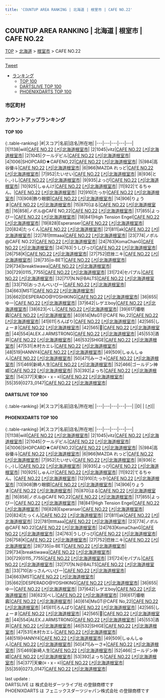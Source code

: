 ```yaml
---
title: 'COUNTUP AREA RANKING | 北海道 | 根室市 | CAFE NO.22'
---
```

## COUNTUP AREA RANKING | 北海道 | 根室市 | CAFE NO.22

[TOP](/darts/rank/) > [北海道](/darts/rank/北海道/) > [根室市](/darts/rank/北海道/根室市/) > CAFE NO.22

___

<a href="https://twitter.com/share?ref_src=twsrc%5Etfw" data-text="COUNTUP AREA RANKING | 北海道根室市CAFE NO.22" class="twitter-share-button" data-hashtags="DARTSLIVE,PHOENIXDARTS,darts,ダーツ" data-show-count="false">Tweet</a>

* [ランキング](#カウントアップランキング)
    * [TOP 100](#top-100)
    * [DARTSLIVE TOP 100](#dartslive-top-100)
    * [PHOENIXDARTS TOP 100](#phoenixdarts-top-100)

### 市区町村

<ul>

</ul>

### カウントアップランキング

#### TOP 100



{:.table-ranking}
|#|スコア|名前|店名|所在地|
|---|---|---|---|---|
|1|1138|<span class="rank-name-pd">will</span>|<a href="/darts/rank/shops/47493.html">CAFE NO.22</a> <a href="https://vs.phoenixdarts.com/jp/shop/shopDetailInfo/s_47493?s_seq=47493">[↗]</a>|<a href="/darts/rank/北海道/根室市">北海道根室市</a>|
|2|1045|<span class="rank-name-pd">vitz</span>|<a href="/darts/rank/shops/47493.html">CAFE NO.22</a> <a href="https://vs.phoenixdarts.com/jp/shop/shopDetailInfo/s_47493?s_seq=47493">[↗]</a>|<a href="/darts/rank/北海道/根室市">北海道根室市</a>|
|2|1045|<span class="rank-name-pd">クールデビル</span>|<a href="/darts/rank/shops/47493.html">CAFE NO.22</a> <a href="https://vs.phoenixdarts.com/jp/shop/shopDetailInfo/s_47493?s_seq=47493">[↗]</a>|<a href="/darts/rank/北海道/根室市">北海道根室市</a>|
|4|1006|<span class="rank-name-pd">SHOPCARD★CAFENO,22</span>|<a href="/darts/rank/shops/47493.html">CAFE NO.22</a> <a href="https://vs.phoenixdarts.com/jp/shop/shopDetailInfo/s_47493?s_seq=47493">[↗]</a>|<a href="/darts/rank/北海道/根室市">北海道根室市</a>|
|5|984|<span class="rank-name-pd">高谷優斗</span>|<a href="/darts/rank/shops/47493.html">CAFE NO.22</a> <a href="https://vs.phoenixdarts.com/jp/shop/shopDetailInfo/s_47493?s_seq=47493">[↗]</a>|<a href="/darts/rank/北海道/根室市">北海道根室市</a>|
|6|966|<span class="rank-name-pd">MAZDA れっど</span>|<a href="/darts/rank/shops/47493.html">CAFE NO.22</a> <a href="https://vs.phoenixdarts.com/jp/shop/shopDetailInfo/s_47493?s_seq=47493">[↗]</a>|<a href="/darts/rank/北海道/根室市">北海道根室市</a>|
|7|952|<span class="rank-name-pd">たいせい</span>|<a href="/darts/rank/shops/47493.html">CAFE NO.22</a> <a href="https://vs.phoenixdarts.com/jp/shop/shopDetailInfo/s_47493?s_seq=47493">[↗]</a>|<a href="/darts/rank/北海道/根室市">北海道根室市</a>|
|8|936|<span class="rank-name-pd">と(-_-)し</span>|<a href="/darts/rank/shops/47493.html">CAFE NO.22</a> <a href="https://vs.phoenixdarts.com/jp/shop/shopDetailInfo/s_47493?s_seq=47493">[↗]</a>|<a href="/darts/rank/北海道/根室市">北海道根室市</a>|
|9|935|<span class="rank-name-pd">よっぴ</span>|<a href="/darts/rank/shops/47493.html">CAFE NO.22</a> <a href="https://vs.phoenixdarts.com/jp/shop/shopDetailInfo/s_47493?s_seq=47493">[↗]</a>|<a href="/darts/rank/北海道/根室市">北海道根室市</a>|
|10|925|<span class="rank-name-pd">しゅんけ</span>|<a href="/darts/rank/shops/47493.html">CAFE NO.22</a> <a href="https://vs.phoenixdarts.com/jp/shop/shopDetailInfo/s_47493?s_seq=47493">[↗]</a>|<a href="/darts/rank/北海道/根室市">北海道根室市</a>|
|11|922|<span class="rank-name-pd">てるちゃん。</span>|<a href="/darts/rank/shops/47493.html">CAFE NO.22</a> <a href="https://vs.phoenixdarts.com/jp/shop/shopDetailInfo/s_47493?s_seq=47493">[↗]</a>|<a href="/darts/rank/北海道/根室市">北海道根室市</a>|
|12|910|<span class="rank-name-pd">たっか</span>|<a href="/darts/rank/shops/47493.html">CAFE NO.22</a> <a href="https://vs.phoenixdarts.com/jp/shop/shopDetailInfo/s_47493?s_seq=47493">[↗]</a>|<a href="/darts/rank/北海道/根室市">北海道根室市</a>|
|13|908|<span class="rank-name-pd">飾り眼鏡</span>|<a href="/darts/rank/shops/47493.html">CAFE NO.22</a> <a href="https://vs.phoenixdarts.com/jp/shop/shopDetailInfo/s_47493?s_seq=47493">[↗]</a>|<a href="/darts/rank/北海道/根室市">北海道根室市</a>|
|14|906|<span class="rank-name-pd">りょうま</span>|<a href="/darts/rank/shops/47493.html">CAFE NO.22</a> <a href="https://vs.phoenixdarts.com/jp/shop/shopDetailInfo/s_47493?s_seq=47493">[↗]</a>|<a href="/darts/rank/北海道/根室市">北海道根室市</a>|
|15|870|<span class="rank-name-pd">はる</span>|<a href="/darts/rank/shops/47493.html">CAFE NO.22</a> <a href="https://vs.phoenixdarts.com/jp/shop/shopDetailInfo/s_47493?s_seq=47493">[↗]</a>|<a href="/darts/rank/北海道/根室市">北海道根室市</a>|
|16|858|<span class="rank-name-pd">ノボル@CAFE NO,22</span>|<a href="/darts/rank/shops/47493.html">CAFE NO.22</a> <a href="https://vs.phoenixdarts.com/jp/shop/shopDetailInfo/s_47493?s_seq=47493">[↗]</a>|<a href="/darts/rank/北海道/根室市">北海道根室市</a>|
|17|855|<span class="rank-name-pd">よっぴー</span>|<a href="/darts/rank/shops/47493.html">CAFE NO.22</a> <a href="https://vs.phoenixdarts.com/jp/shop/shopDetailInfo/s_47493?s_seq=47493">[↗]</a>|<a href="/darts/rank/北海道/根室市">北海道根室市</a>|
|18|841|<span class="rank-name-pd">High Tension Engel</span>|<a href="/darts/rank/shops/47493.html">CAFE NO.22</a> <a href="https://vs.phoenixdarts.com/jp/shop/shopDetailInfo/s_47493?s_seq=47493">[↗]</a>|<a href="/darts/rank/北海道/根室市">北海道根室市</a>|
|19|828|<span class="rank-name-pd">Esperanser</span>|<a href="/darts/rank/shops/47493.html">CAFE NO.22</a> <a href="https://vs.phoenixdarts.com/jp/shop/shopDetailInfo/s_47493?s_seq=47493">[↗]</a>|<a href="/darts/rank/北海道/根室市">北海道根室市</a>|
|20|824|<span class="rank-name-pd">たっくん</span>|<a href="/darts/rank/shops/47493.html">CAFE NO.22</a> <a href="https://vs.phoenixdarts.com/jp/shop/shopDetailInfo/s_47493?s_seq=47493">[↗]</a>|<a href="/darts/rank/北海道/根室市">北海道根室市</a>|
|21|811|<span class="rank-name-pd">ak</span>|<a href="/darts/rank/shops/47493.html">CAFE NO.22</a> <a href="https://vs.phoenixdarts.com/jp/shop/shopDetailInfo/s_47493?s_seq=47493">[↗]</a>|<a href="/darts/rank/北海道/根室市">北海道根室市</a>|
|22|781|<span class="rank-name-pd">tttttaaa</span>|<a href="/darts/rank/shops/47493.html">CAFE NO.22</a> <a href="https://vs.phoenixdarts.com/jp/shop/shopDetailInfo/s_47493?s_seq=47493">[↗]</a>|<a href="/darts/rank/北海道/根室市">北海道根室市</a>|
|23|774|<span class="rank-name-pd">ノボル@CAFE NO.22</span>|<a href="/darts/rank/shops/47493.html">CAFE NO.22</a> <a href="https://vs.phoenixdarts.com/jp/shop/shopDetailInfo/s_47493?s_seq=47493">[↗]</a>|<a href="/darts/rank/北海道/根室市">北海道根室市</a>|
|24|763|<span class="rank-name-pd">KomaChanG</span>|<a href="/darts/rank/shops/47493.html">CAFE NO.22</a> <a href="https://vs.phoenixdarts.com/jp/shop/shopDetailInfo/s_47493?s_seq=47493">[↗]</a>|<a href="/darts/rank/北海道/根室市">北海道根室市</a>|
|24|763|<span class="rank-name-pd">うしぴっぴ</span>|<a href="/darts/rank/shops/47493.html">CAFE NO.22</a> <a href="https://vs.phoenixdarts.com/jp/shop/shopDetailInfo/s_47493?s_seq=47493">[↗]</a>|<a href="/darts/rank/北海道/根室市">北海道根室市</a>|
|26|758|<span class="rank-name-pd">K</span>|<a href="/darts/rank/shops/47493.html">CAFE NO.22</a> <a href="https://vs.phoenixdarts.com/jp/shop/shopDetailInfo/s_47493?s_seq=47493">[↗]</a>|<a href="/darts/rank/北海道/根室市">北海道根室市</a>|
|27|752|<span class="rank-name-pd">捻挫ニキ</span>|<a href="/darts/rank/shops/47493.html">CAFE NO.22</a> <a href="https://vs.phoenixdarts.com/jp/shop/shopDetailInfo/s_47493?s_seq=47493">[↗]</a>|<a href="/darts/rank/北海道/根室市">北海道根室市</a>|
|28|735|<span class="rank-name-pd">α-BET</span>|<a href="/darts/rank/shops/47493.html">CAFE NO.22</a> <a href="https://vs.phoenixdarts.com/jp/shop/shopDetailInfo/s_47493?s_seq=47493">[↗]</a>|<a href="/darts/rank/北海道/根室市">北海道根室市</a>|
|29|734|<span class="rank-name-pd">breaktiwawa</span>|<a href="/darts/rank/shops/47493.html">CAFE NO.22</a> <a href="https://vs.phoenixdarts.com/jp/shop/shopDetailInfo/s_47493?s_seq=47493">[↗]</a>|<a href="/darts/rank/北海道/根室市">北海道根室市</a>|
|30|729|<span class="rank-name-pd">0115_7755</span>|<a href="/darts/rank/shops/47493.html">CAFE NO.22</a> <a href="https://vs.phoenixdarts.com/jp/shop/shopDetailInfo/s_47493?s_seq=47493">[↗]</a>|<a href="/darts/rank/北海道/根室市">北海道根室市</a>|
|31|724|<span class="rank-name-pd">セパプル</span>|<a href="/darts/rank/shops/47493.html">CAFE NO.22</a> <a href="https://vs.phoenixdarts.com/jp/shop/shopDetailInfo/s_47493?s_seq=47493">[↗]</a>|<a href="/darts/rank/北海道/根室市">北海道根室市</a>|
|32|717|<span class="rank-name-pd">N.N＠BALTS</span>|<a href="/darts/rank/shops/47493.html">CAFE NO.22</a> <a href="https://vs.phoenixdarts.com/jp/shop/shopDetailInfo/s_47493?s_seq=47493">[↗]</a>|<a href="/darts/rank/北海道/根室市">北海道根室市</a>|
|33|710|<span class="rank-name-pd">おっさんべいびー</span>|<a href="/darts/rank/shops/47493.html">CAFE NO.22</a> <a href="https://vs.phoenixdarts.com/jp/shop/shopDetailInfo/s_47493?s_seq=47493">[↗]</a>|<a href="/darts/rank/北海道/根室市">北海道根室市</a>|
|34|663|<span class="rank-name-pd">MST</span>|<a href="/darts/rank/shops/47493.html">CAFE NO.22</a> <a href="https://vs.phoenixdarts.com/jp/shop/shopDetailInfo/s_47493?s_seq=47493">[↗]</a>|<a href="/darts/rank/北海道/根室市">北海道根室市</a>|
|35|662|<span class="rank-name-pd">DESPERADO@YOSHIKING</span>|<a href="/darts/rank/shops/47493.html">CAFE NO.22</a> <a href="https://vs.phoenixdarts.com/jp/shop/shopDetailInfo/s_47493?s_seq=47493">[↗]</a>|<a href="/darts/rank/北海道/根室市">北海道根室市</a>|
|36|655|<span class="rank-name-pd">ゆー</span>|<a href="/darts/rank/shops/47493.html">CAFE NO.22</a> <a href="https://vs.phoenixdarts.com/jp/shop/shopDetailInfo/s_47493?s_seq=47493">[↗]</a>|<a href="/darts/rank/北海道/根室市">北海道根室市</a>|
|37|642|<span class="rank-name-pd">レゲエboy</span>|<a href="/darts/rank/shops/47493.html">CAFE NO.22</a> <a href="https://vs.phoenixdarts.com/jp/shop/shopDetailInfo/s_47493?s_seq=47493">[↗]</a>|<a href="/darts/rank/北海道/根室市">北海道根室市</a>|
|38|623|<span class="rank-name-pd">べし</span>|<a href="/darts/rank/shops/47493.html">CAFE NO.22</a> <a href="https://vs.phoenixdarts.com/jp/shop/shopDetailInfo/s_47493?s_seq=47493">[↗]</a>|<a href="/darts/rank/北海道/根室市">北海道根室市</a>|
|39|617|<span class="rank-name-pd">壩嚠蠧</span>|<a href="/darts/rank/shops/47493.html">CAFE NO.22</a> <a href="https://vs.phoenixdarts.com/jp/shop/shopDetailInfo/s_47493?s_seq=47493">[↗]</a>|<a href="/darts/rank/北海道/根室市">北海道根室市</a>|
|40|614|<span class="rank-name-pd">MsGT＠CAFE No,22</span>|<a href="/darts/rank/shops/47493.html">CAFE NO.22</a> <a href="https://vs.phoenixdarts.com/jp/shop/shopDetailInfo/s_47493?s_seq=47493">[↗]</a>|<a href="/darts/rank/北海道/根室市">北海道根室市</a>|
|41|611|<span class="rank-name-pd">ろんぱり</span>|<a href="/darts/rank/shops/47493.html">CAFE NO.22</a> <a href="https://vs.phoenixdarts.com/jp/shop/shopDetailInfo/s_47493?s_seq=47493">[↗]</a>|<a href="/darts/rank/北海道/根室市">北海道根室市</a>|
|42|565|<span class="rank-name-pd">しょーま</span>|<a href="/darts/rank/shops/47493.html">CAFE NO.22</a> <a href="https://vs.phoenixdarts.com/jp/shop/shopDetailInfo/s_47493?s_seq=47493">[↗]</a>|<a href="/darts/rank/北海道/根室市">北海道根室市</a>|
|42|565|<span class="rank-name-pd">🧸</span>|<a href="/darts/rank/shops/47493.html">CAFE NO.22</a> <a href="https://vs.phoenixdarts.com/jp/shop/shopDetailInfo/s_47493?s_seq=47493">[↗]</a>|<a href="/darts/rank/北海道/根室市">北海道根室市</a>|
|44|554|<span class="rank-name-pd">ALEX.J.ARMSTRONG</span>|<a href="/darts/rank/shops/47493.html">CAFE NO.22</a> <a href="https://vs.phoenixdarts.com/jp/shop/shopDetailInfo/s_47493?s_seq=47493">[↗]</a>|<a href="/darts/rank/北海道/根室市">北海道根室市</a>|
|45|553|<span class="rank-name-pd">酒井</span>|<a href="/darts/rank/shops/47493.html">CAFE NO.22</a> <a href="https://vs.phoenixdarts.com/jp/shop/shopDetailInfo/s_47493?s_seq=47493">[↗]</a>|<a href="/darts/rank/北海道/根室市">北海道根室市</a>|
|46|532|<span class="rank-name-pd">SHIGE</span>|<a href="/darts/rank/shops/47493.html">CAFE NO.22</a> <a href="https://vs.phoenixdarts.com/jp/shop/shopDetailInfo/s_47493?s_seq=47493">[↗]</a>|<a href="/darts/rank/北海道/根室市">北海道根室市</a>|
|47|531|<span class="rank-name-pd">木村カエレ</span>|<a href="/darts/rank/shops/47493.html">CAFE NO.22</a> <a href="https://vs.phoenixdarts.com/jp/shop/shopDetailInfo/s_47493?s_seq=47493">[↗]</a>|<a href="/darts/rank/北海道/根室市">北海道根室市</a>|
|48|519|<span class="rank-name-pd">HANNY4</span>|<a href="/darts/rank/shops/47493.html">CAFE NO.22</a> <a href="https://vs.phoenixdarts.com/jp/shop/shopDetailInfo/s_47493?s_seq=47493">[↗]</a>|<a href="/darts/rank/北海道/根室市">北海道根室市</a>|
|49|509|<span class="rank-name-pd">しゅんしゅん</span>|<a href="/darts/rank/shops/47493.html">CAFE NO.22</a> <a href="https://vs.phoenixdarts.com/jp/shop/shopDetailInfo/s_47493?s_seq=47493">[↗]</a>|<a href="/darts/rank/北海道/根室市">北海道根室市</a>|
|50|471|<span class="rank-name-pd">みーさ⭐︎</span>|<a href="/darts/rank/shops/47493.html">CAFE NO.22</a> <a href="https://vs.phoenixdarts.com/jp/shop/shopDetailInfo/s_47493?s_seq=47493">[↗]</a>|<a href="/darts/rank/北海道/根室市">北海道根室市</a>|
|51|469|<span class="rank-name-pd">新崎人生</span>|<a href="/darts/rank/shops/47493.html">CAFE NO.22</a> <a href="https://vs.phoenixdarts.com/jp/shop/shopDetailInfo/s_47493?s_seq=47493">[↗]</a>|<a href="/darts/rank/北海道/根室市">北海道根室市</a>|
|52|466|<span class="rank-name-pd">ゴールデン神威</span>|<a href="/darts/rank/shops/47493.html">CAFE NO.22</a> <a href="https://vs.phoenixdarts.com/jp/shop/shopDetailInfo/s_47493?s_seq=47493">[↗]</a>|<a href="/darts/rank/北海道/根室市">北海道根室市</a>|
|53|392|<span class="rank-name-pd">よっち</span>|<a href="/darts/rank/shops/47493.html">CAFE NO.22</a> <a href="https://vs.phoenixdarts.com/jp/shop/shopDetailInfo/s_47493?s_seq=47493">[↗]</a>|<a href="/darts/rank/北海道/根室市">北海道根室市</a>|
|54|377|<span class="rank-name-pd">天樂(≡・x・≡)</span>|<a href="/darts/rank/shops/47493.html">CAFE NO.22</a> <a href="https://vs.phoenixdarts.com/jp/shop/shopDetailInfo/s_47493?s_seq=47493">[↗]</a>|<a href="/darts/rank/北海道/根室市">北海道根室市</a>|
|55|359|<span class="rank-name-pd">0273_0147</span>|<a href="/darts/rank/shops/47493.html">CAFE NO.22</a> <a href="https://vs.phoenixdarts.com/jp/shop/shopDetailInfo/s_47493?s_seq=47493">[↗]</a>|<a href="/darts/rank/北海道/根室市">北海道根室市</a>|


#### DARTSLIVE TOP 100



{:.table-ranking}
|#|スコア|名前|店名|所在地|
|---|---|---|---|---|
||0|<span class="rank-name-dl"> </span>|<a href="/darts/rank/shops/.html"></a> <a href="">[↗]</a>|<a href="/darts/rank//"></a>|


#### PHOENIXDARTS TOP 100



{:.table-ranking}
|#|スコア|名前|店名|所在地|
|---|---|---|---|---|
|1|1138|<span class="rank-name-pd">will</span>|<a href="/darts/rank/shops/47493.html">CAFE NO.22</a> <a href="https://vs.phoenixdarts.com/jp/shop/shopDetailInfo/s_47493?s_seq=47493">[↗]</a>|<a href="/darts/rank/北海道/根室市">北海道根室市</a>|
|2|1045|<span class="rank-name-pd">vitz</span>|<a href="/darts/rank/shops/47493.html">CAFE NO.22</a> <a href="https://vs.phoenixdarts.com/jp/shop/shopDetailInfo/s_47493?s_seq=47493">[↗]</a>|<a href="/darts/rank/北海道/根室市">北海道根室市</a>|
|2|1045|<span class="rank-name-pd">クールデビル</span>|<a href="/darts/rank/shops/47493.html">CAFE NO.22</a> <a href="https://vs.phoenixdarts.com/jp/shop/shopDetailInfo/s_47493?s_seq=47493">[↗]</a>|<a href="/darts/rank/北海道/根室市">北海道根室市</a>|
|4|1006|<span class="rank-name-pd">SHOPCARD★CAFENO,22</span>|<a href="/darts/rank/shops/47493.html">CAFE NO.22</a> <a href="https://vs.phoenixdarts.com/jp/shop/shopDetailInfo/s_47493?s_seq=47493">[↗]</a>|<a href="/darts/rank/北海道/根室市">北海道根室市</a>|
|5|984|<span class="rank-name-pd">高谷優斗</span>|<a href="/darts/rank/shops/47493.html">CAFE NO.22</a> <a href="https://vs.phoenixdarts.com/jp/shop/shopDetailInfo/s_47493?s_seq=47493">[↗]</a>|<a href="/darts/rank/北海道/根室市">北海道根室市</a>|
|6|966|<span class="rank-name-pd">MAZDA れっど</span>|<a href="/darts/rank/shops/47493.html">CAFE NO.22</a> <a href="https://vs.phoenixdarts.com/jp/shop/shopDetailInfo/s_47493?s_seq=47493">[↗]</a>|<a href="/darts/rank/北海道/根室市">北海道根室市</a>|
|7|952|<span class="rank-name-pd">たいせい</span>|<a href="/darts/rank/shops/47493.html">CAFE NO.22</a> <a href="https://vs.phoenixdarts.com/jp/shop/shopDetailInfo/s_47493?s_seq=47493">[↗]</a>|<a href="/darts/rank/北海道/根室市">北海道根室市</a>|
|8|936|<span class="rank-name-pd">と(-_-)し</span>|<a href="/darts/rank/shops/47493.html">CAFE NO.22</a> <a href="https://vs.phoenixdarts.com/jp/shop/shopDetailInfo/s_47493?s_seq=47493">[↗]</a>|<a href="/darts/rank/北海道/根室市">北海道根室市</a>|
|9|935|<span class="rank-name-pd">よっぴ</span>|<a href="/darts/rank/shops/47493.html">CAFE NO.22</a> <a href="https://vs.phoenixdarts.com/jp/shop/shopDetailInfo/s_47493?s_seq=47493">[↗]</a>|<a href="/darts/rank/北海道/根室市">北海道根室市</a>|
|10|925|<span class="rank-name-pd">しゅんけ</span>|<a href="/darts/rank/shops/47493.html">CAFE NO.22</a> <a href="https://vs.phoenixdarts.com/jp/shop/shopDetailInfo/s_47493?s_seq=47493">[↗]</a>|<a href="/darts/rank/北海道/根室市">北海道根室市</a>|
|11|922|<span class="rank-name-pd">てるちゃん。</span>|<a href="/darts/rank/shops/47493.html">CAFE NO.22</a> <a href="https://vs.phoenixdarts.com/jp/shop/shopDetailInfo/s_47493?s_seq=47493">[↗]</a>|<a href="/darts/rank/北海道/根室市">北海道根室市</a>|
|12|910|<span class="rank-name-pd">たっか</span>|<a href="/darts/rank/shops/47493.html">CAFE NO.22</a> <a href="https://vs.phoenixdarts.com/jp/shop/shopDetailInfo/s_47493?s_seq=47493">[↗]</a>|<a href="/darts/rank/北海道/根室市">北海道根室市</a>|
|13|908|<span class="rank-name-pd">飾り眼鏡</span>|<a href="/darts/rank/shops/47493.html">CAFE NO.22</a> <a href="https://vs.phoenixdarts.com/jp/shop/shopDetailInfo/s_47493?s_seq=47493">[↗]</a>|<a href="/darts/rank/北海道/根室市">北海道根室市</a>|
|14|906|<span class="rank-name-pd">りょうま</span>|<a href="/darts/rank/shops/47493.html">CAFE NO.22</a> <a href="https://vs.phoenixdarts.com/jp/shop/shopDetailInfo/s_47493?s_seq=47493">[↗]</a>|<a href="/darts/rank/北海道/根室市">北海道根室市</a>|
|15|870|<span class="rank-name-pd">はる</span>|<a href="/darts/rank/shops/47493.html">CAFE NO.22</a> <a href="https://vs.phoenixdarts.com/jp/shop/shopDetailInfo/s_47493?s_seq=47493">[↗]</a>|<a href="/darts/rank/北海道/根室市">北海道根室市</a>|
|16|858|<span class="rank-name-pd">ノボル@CAFE NO,22</span>|<a href="/darts/rank/shops/47493.html">CAFE NO.22</a> <a href="https://vs.phoenixdarts.com/jp/shop/shopDetailInfo/s_47493?s_seq=47493">[↗]</a>|<a href="/darts/rank/北海道/根室市">北海道根室市</a>|
|17|855|<span class="rank-name-pd">よっぴー</span>|<a href="/darts/rank/shops/47493.html">CAFE NO.22</a> <a href="https://vs.phoenixdarts.com/jp/shop/shopDetailInfo/s_47493?s_seq=47493">[↗]</a>|<a href="/darts/rank/北海道/根室市">北海道根室市</a>|
|18|841|<span class="rank-name-pd">High Tension Engel</span>|<a href="/darts/rank/shops/47493.html">CAFE NO.22</a> <a href="https://vs.phoenixdarts.com/jp/shop/shopDetailInfo/s_47493?s_seq=47493">[↗]</a>|<a href="/darts/rank/北海道/根室市">北海道根室市</a>|
|19|828|<span class="rank-name-pd">Esperanser</span>|<a href="/darts/rank/shops/47493.html">CAFE NO.22</a> <a href="https://vs.phoenixdarts.com/jp/shop/shopDetailInfo/s_47493?s_seq=47493">[↗]</a>|<a href="/darts/rank/北海道/根室市">北海道根室市</a>|
|20|824|<span class="rank-name-pd">たっくん</span>|<a href="/darts/rank/shops/47493.html">CAFE NO.22</a> <a href="https://vs.phoenixdarts.com/jp/shop/shopDetailInfo/s_47493?s_seq=47493">[↗]</a>|<a href="/darts/rank/北海道/根室市">北海道根室市</a>|
|21|811|<span class="rank-name-pd">ak</span>|<a href="/darts/rank/shops/47493.html">CAFE NO.22</a> <a href="https://vs.phoenixdarts.com/jp/shop/shopDetailInfo/s_47493?s_seq=47493">[↗]</a>|<a href="/darts/rank/北海道/根室市">北海道根室市</a>|
|22|781|<span class="rank-name-pd">tttttaaa</span>|<a href="/darts/rank/shops/47493.html">CAFE NO.22</a> <a href="https://vs.phoenixdarts.com/jp/shop/shopDetailInfo/s_47493?s_seq=47493">[↗]</a>|<a href="/darts/rank/北海道/根室市">北海道根室市</a>|
|23|774|<span class="rank-name-pd">ノボル@CAFE NO.22</span>|<a href="/darts/rank/shops/47493.html">CAFE NO.22</a> <a href="https://vs.phoenixdarts.com/jp/shop/shopDetailInfo/s_47493?s_seq=47493">[↗]</a>|<a href="/darts/rank/北海道/根室市">北海道根室市</a>|
|24|763|<span class="rank-name-pd">KomaChanG</span>|<a href="/darts/rank/shops/47493.html">CAFE NO.22</a> <a href="https://vs.phoenixdarts.com/jp/shop/shopDetailInfo/s_47493?s_seq=47493">[↗]</a>|<a href="/darts/rank/北海道/根室市">北海道根室市</a>|
|24|763|<span class="rank-name-pd">うしぴっぴ</span>|<a href="/darts/rank/shops/47493.html">CAFE NO.22</a> <a href="https://vs.phoenixdarts.com/jp/shop/shopDetailInfo/s_47493?s_seq=47493">[↗]</a>|<a href="/darts/rank/北海道/根室市">北海道根室市</a>|
|26|758|<span class="rank-name-pd">K</span>|<a href="/darts/rank/shops/47493.html">CAFE NO.22</a> <a href="https://vs.phoenixdarts.com/jp/shop/shopDetailInfo/s_47493?s_seq=47493">[↗]</a>|<a href="/darts/rank/北海道/根室市">北海道根室市</a>|
|27|752|<span class="rank-name-pd">捻挫ニキ</span>|<a href="/darts/rank/shops/47493.html">CAFE NO.22</a> <a href="https://vs.phoenixdarts.com/jp/shop/shopDetailInfo/s_47493?s_seq=47493">[↗]</a>|<a href="/darts/rank/北海道/根室市">北海道根室市</a>|
|28|735|<span class="rank-name-pd">α-BET</span>|<a href="/darts/rank/shops/47493.html">CAFE NO.22</a> <a href="https://vs.phoenixdarts.com/jp/shop/shopDetailInfo/s_47493?s_seq=47493">[↗]</a>|<a href="/darts/rank/北海道/根室市">北海道根室市</a>|
|29|734|<span class="rank-name-pd">breaktiwawa</span>|<a href="/darts/rank/shops/47493.html">CAFE NO.22</a> <a href="https://vs.phoenixdarts.com/jp/shop/shopDetailInfo/s_47493?s_seq=47493">[↗]</a>|<a href="/darts/rank/北海道/根室市">北海道根室市</a>|
|30|729|<span class="rank-name-pd">0115_7755</span>|<a href="/darts/rank/shops/47493.html">CAFE NO.22</a> <a href="https://vs.phoenixdarts.com/jp/shop/shopDetailInfo/s_47493?s_seq=47493">[↗]</a>|<a href="/darts/rank/北海道/根室市">北海道根室市</a>|
|31|724|<span class="rank-name-pd">セパプル</span>|<a href="/darts/rank/shops/47493.html">CAFE NO.22</a> <a href="https://vs.phoenixdarts.com/jp/shop/shopDetailInfo/s_47493?s_seq=47493">[↗]</a>|<a href="/darts/rank/北海道/根室市">北海道根室市</a>|
|32|717|<span class="rank-name-pd">N.N＠BALTS</span>|<a href="/darts/rank/shops/47493.html">CAFE NO.22</a> <a href="https://vs.phoenixdarts.com/jp/shop/shopDetailInfo/s_47493?s_seq=47493">[↗]</a>|<a href="/darts/rank/北海道/根室市">北海道根室市</a>|
|33|710|<span class="rank-name-pd">おっさんべいびー</span>|<a href="/darts/rank/shops/47493.html">CAFE NO.22</a> <a href="https://vs.phoenixdarts.com/jp/shop/shopDetailInfo/s_47493?s_seq=47493">[↗]</a>|<a href="/darts/rank/北海道/根室市">北海道根室市</a>|
|34|663|<span class="rank-name-pd">MST</span>|<a href="/darts/rank/shops/47493.html">CAFE NO.22</a> <a href="https://vs.phoenixdarts.com/jp/shop/shopDetailInfo/s_47493?s_seq=47493">[↗]</a>|<a href="/darts/rank/北海道/根室市">北海道根室市</a>|
|35|662|<span class="rank-name-pd">DESPERADO@YOSHIKING</span>|<a href="/darts/rank/shops/47493.html">CAFE NO.22</a> <a href="https://vs.phoenixdarts.com/jp/shop/shopDetailInfo/s_47493?s_seq=47493">[↗]</a>|<a href="/darts/rank/北海道/根室市">北海道根室市</a>|
|36|655|<span class="rank-name-pd">ゆー</span>|<a href="/darts/rank/shops/47493.html">CAFE NO.22</a> <a href="https://vs.phoenixdarts.com/jp/shop/shopDetailInfo/s_47493?s_seq=47493">[↗]</a>|<a href="/darts/rank/北海道/根室市">北海道根室市</a>|
|37|642|<span class="rank-name-pd">レゲエboy</span>|<a href="/darts/rank/shops/47493.html">CAFE NO.22</a> <a href="https://vs.phoenixdarts.com/jp/shop/shopDetailInfo/s_47493?s_seq=47493">[↗]</a>|<a href="/darts/rank/北海道/根室市">北海道根室市</a>|
|38|623|<span class="rank-name-pd">べし</span>|<a href="/darts/rank/shops/47493.html">CAFE NO.22</a> <a href="https://vs.phoenixdarts.com/jp/shop/shopDetailInfo/s_47493?s_seq=47493">[↗]</a>|<a href="/darts/rank/北海道/根室市">北海道根室市</a>|
|39|617|<span class="rank-name-pd">壩嚠蠧</span>|<a href="/darts/rank/shops/47493.html">CAFE NO.22</a> <a href="https://vs.phoenixdarts.com/jp/shop/shopDetailInfo/s_47493?s_seq=47493">[↗]</a>|<a href="/darts/rank/北海道/根室市">北海道根室市</a>|
|40|614|<span class="rank-name-pd">MsGT＠CAFE No,22</span>|<a href="/darts/rank/shops/47493.html">CAFE NO.22</a> <a href="https://vs.phoenixdarts.com/jp/shop/shopDetailInfo/s_47493?s_seq=47493">[↗]</a>|<a href="/darts/rank/北海道/根室市">北海道根室市</a>|
|41|611|<span class="rank-name-pd">ろんぱり</span>|<a href="/darts/rank/shops/47493.html">CAFE NO.22</a> <a href="https://vs.phoenixdarts.com/jp/shop/shopDetailInfo/s_47493?s_seq=47493">[↗]</a>|<a href="/darts/rank/北海道/根室市">北海道根室市</a>|
|42|565|<span class="rank-name-pd">しょーま</span>|<a href="/darts/rank/shops/47493.html">CAFE NO.22</a> <a href="https://vs.phoenixdarts.com/jp/shop/shopDetailInfo/s_47493?s_seq=47493">[↗]</a>|<a href="/darts/rank/北海道/根室市">北海道根室市</a>|
|42|565|<span class="rank-name-pd">🧸</span>|<a href="/darts/rank/shops/47493.html">CAFE NO.22</a> <a href="https://vs.phoenixdarts.com/jp/shop/shopDetailInfo/s_47493?s_seq=47493">[↗]</a>|<a href="/darts/rank/北海道/根室市">北海道根室市</a>|
|44|554|<span class="rank-name-pd">ALEX.J.ARMSTRONG</span>|<a href="/darts/rank/shops/47493.html">CAFE NO.22</a> <a href="https://vs.phoenixdarts.com/jp/shop/shopDetailInfo/s_47493?s_seq=47493">[↗]</a>|<a href="/darts/rank/北海道/根室市">北海道根室市</a>|
|45|553|<span class="rank-name-pd">酒井</span>|<a href="/darts/rank/shops/47493.html">CAFE NO.22</a> <a href="https://vs.phoenixdarts.com/jp/shop/shopDetailInfo/s_47493?s_seq=47493">[↗]</a>|<a href="/darts/rank/北海道/根室市">北海道根室市</a>|
|46|532|<span class="rank-name-pd">SHIGE</span>|<a href="/darts/rank/shops/47493.html">CAFE NO.22</a> <a href="https://vs.phoenixdarts.com/jp/shop/shopDetailInfo/s_47493?s_seq=47493">[↗]</a>|<a href="/darts/rank/北海道/根室市">北海道根室市</a>|
|47|531|<span class="rank-name-pd">木村カエレ</span>|<a href="/darts/rank/shops/47493.html">CAFE NO.22</a> <a href="https://vs.phoenixdarts.com/jp/shop/shopDetailInfo/s_47493?s_seq=47493">[↗]</a>|<a href="/darts/rank/北海道/根室市">北海道根室市</a>|
|48|519|<span class="rank-name-pd">HANNY4</span>|<a href="/darts/rank/shops/47493.html">CAFE NO.22</a> <a href="https://vs.phoenixdarts.com/jp/shop/shopDetailInfo/s_47493?s_seq=47493">[↗]</a>|<a href="/darts/rank/北海道/根室市">北海道根室市</a>|
|49|509|<span class="rank-name-pd">しゅんしゅん</span>|<a href="/darts/rank/shops/47493.html">CAFE NO.22</a> <a href="https://vs.phoenixdarts.com/jp/shop/shopDetailInfo/s_47493?s_seq=47493">[↗]</a>|<a href="/darts/rank/北海道/根室市">北海道根室市</a>|
|50|471|<span class="rank-name-pd">みーさ⭐︎</span>|<a href="/darts/rank/shops/47493.html">CAFE NO.22</a> <a href="https://vs.phoenixdarts.com/jp/shop/shopDetailInfo/s_47493?s_seq=47493">[↗]</a>|<a href="/darts/rank/北海道/根室市">北海道根室市</a>|
|51|469|<span class="rank-name-pd">新崎人生</span>|<a href="/darts/rank/shops/47493.html">CAFE NO.22</a> <a href="https://vs.phoenixdarts.com/jp/shop/shopDetailInfo/s_47493?s_seq=47493">[↗]</a>|<a href="/darts/rank/北海道/根室市">北海道根室市</a>|
|52|466|<span class="rank-name-pd">ゴールデン神威</span>|<a href="/darts/rank/shops/47493.html">CAFE NO.22</a> <a href="https://vs.phoenixdarts.com/jp/shop/shopDetailInfo/s_47493?s_seq=47493">[↗]</a>|<a href="/darts/rank/北海道/根室市">北海道根室市</a>|
|53|392|<span class="rank-name-pd">よっち</span>|<a href="/darts/rank/shops/47493.html">CAFE NO.22</a> <a href="https://vs.phoenixdarts.com/jp/shop/shopDetailInfo/s_47493?s_seq=47493">[↗]</a>|<a href="/darts/rank/北海道/根室市">北海道根室市</a>|
|54|377|<span class="rank-name-pd">天樂(≡・x・≡)</span>|<a href="/darts/rank/shops/47493.html">CAFE NO.22</a> <a href="https://vs.phoenixdarts.com/jp/shop/shopDetailInfo/s_47493?s_seq=47493">[↗]</a>|<a href="/darts/rank/北海道/根室市">北海道根室市</a>|
|55|359|<span class="rank-name-pd">0273_0147</span>|<a href="/darts/rank/shops/47493.html">CAFE NO.22</a> <a href="https://vs.phoenixdarts.com/jp/shop/shopDetailInfo/s_47493?s_seq=47493">[↗]</a>|<a href="/darts/rank/北海道/根室市">北海道根室市</a>|


<div class="footer border-top border-gray-light mt-5 pt-3 text-right text-gray">
    last update : <span style="font-weight: italic" id="foot_last_modified"></span><br />
    DARTSLIVE は 株式会社ダーツライブ社 の登録商標です<br />
    PHOENIXDARTS は フェニックスダーツジャパン株式会社 の登録商標です<br />
</div>

<script src="https://cdnjs.cloudflare.com/ajax/libs/jquery.tablesorter/2.31.3/js/jquery.tablesorter.min.js" integrity="sha512-qzgd5cYSZcosqpzpn7zF2ZId8f/8CHmFKZ8j7mU4OUXTNRd5g+ZHBPsgKEwoqxCtdQvExE5LprwwPAgoicguNg==" crossorigin="anonymous" referrerpolicy="no-referrer"></script>
<link rel="stylesheet" href="https://cdnjs.cloudflare.com/ajax/libs/jquery.tablesorter/2.31.3/css/theme.default.min.css" integrity="sha512-wghhOJkjQX0Lh3NSWvNKeZ0ZpNn+SPVXX1Qyc9OCaogADktxrBiBdKGDoqVUOyhStvMBmJQ8ZdMHiR3wuEq8+w==" crossorigin="anonymous" referrerpolicy="no-referrer" />
<script>
$(function() {
    $(".table-ranking").tablesorter({sortList:[[0, 0]]});
    $("#foot_last_modified").text(formatDate(new Date(document.lastModified), 'yyyy-MM-dd HH:mm:ss'));
});
</script>

<script async src="https://platform.twitter.com/widgets.js" charset="utf-8"></script>